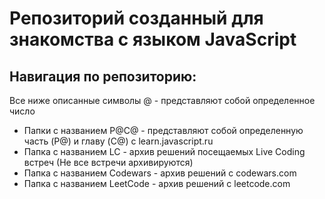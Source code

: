 
# Репозиторий созданный для знакомства с языком JavaScript

## Навигация по репозиторию:
  Все ниже описанные символы @ - представляют собой определенное число

  - Папки с названием P@C@ - представляют собой определенную часть (P@) и главу (C@) с learn.javascript.ru
  - Папка с названием LC - архив решений посещаемых Live Coding встреч (Не все встречи архивируются)
  - Папка с названием Codewars - архив решений с codewars.com
  - Папка с названием LeetCode - архив решений с leetcode.com
